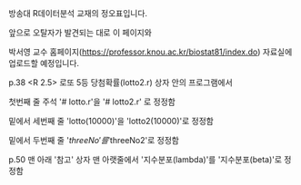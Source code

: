 방송대 R데이터분석 교재의 정오표입니다. 

앞으로 오탈자가 발견되는 대로 이 페이지와 

박서영 교수 홈페이지(https://professor.knou.ac.kr/biostat81/index.do) 자료실에 업로드할 예정입니다.



p.38 <R 2.5> 로또 5등 당첨확률(lotto2.r) 상자 안의 프로그램에서 

첫번째 줄 주석 '# lotto.r'을 '# lotto2.r' 로 정정함

밑에서 세번째 줄 'lotto(10000)'을 'lotto2(10000)'로 정정함

밑에서 두번째 줄 '$threeNo'를 '$threeNo2'로 정정함



p.50 맨 아래 '참고' 상자 맨 아랫줄에서 '지수분포(lambda)'를 '지수분포(beta)'로 정정함
